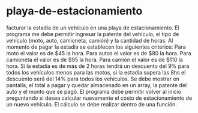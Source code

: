 # playa-de-estacionamiento
facturar la estadía de un vehículo en una playa de estacionamiento. El programa me debe permitir ingresar la patente del vehículo, el tipo de vehículo (moto, auto, camioneta, camión) y la cantidad de horas. Al momento de pagar la estadía se establecen los siguientes criterios:      Para moto el valor es de $45 la hora.     Para autos el valor es de $80 la hora.     Para camioneta el valor es de $95 la hora.     Para camión el valor es de $110 la hora.  Si la estadía es de más de 2 horas tendrá un descuento del 9% para todos los vehículos menos para las motos, si la estadía supera las 8hs el descuento será del 14% para todos los vehículos.   Se debe mostrar en pantalla, el total a pagar y quedar almacenado en un array, la patente del auto y el monto que se pagó. El programa debe permitir volver al inicio preguntando si desea calcular nuevamente el costo de estacionamiento de un nuevo vehículo. El cálculo se debe realizar dentro de una función.
